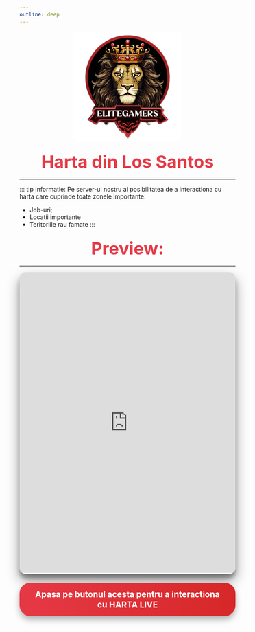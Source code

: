 ```yaml
---
outline: deep
---
```


<img src="../public/elitegamers.png" alt="pozaRegulament" width="256" height="256" style="display: block; margin: 0px auto; border-radius: 1%; border-radius: 5%;">

### <center><span style="color: #e63946; font-size: 2.5rem;">Harta din Los Santos</span></center>
---
::: tip Informatie:
 Pe server-ul nostru ai posibilitatea de a interactiona cu harta care cuprinde toate zonele importante:
 - Job-uri;
 - Locatii importante
 - Teritoriile rau famate
:::

### <center><span style="color: #e63946; font-size: 2.5rem;">Preview:</span></center>
---
<div style="border-radius: 15px; box-shadow: 0 15px 30px rgba(0, 0, 0, 0.4), 0 10px 10px rgba(0, 0, 0, 0.3); overflow: hidden;">
  <iframe src="https://elitegamers.ro/map/#" width="100%" height="700px" frameborder="0" style="border: none;"></iframe>
</div>
<div style="text-align: center; margin-top: 20px;">
    <a href="https://elitegamers.ro/map/#" style="
        display: inline-block;
        padding: 15px 30px;
        font-size: 1.2rem;
        font-weight: bold;
        color: white;
        text-decoration: none;
        background: linear-gradient(90deg, #e63946, #d62828);
        border-radius: 25px;
        box-shadow: 0 8px 15px rgba(0, 0, 0, 0.3);
        transition: all 0.3s ease;
    " onmouseover="this.style.boxShadow='0 12px 20px rgba(0, 0, 0, 0.4)'" onmouseout="this.style.boxShadow='0 8px 15px rgba(0, 0, 0, 0.3)'">
        Apasa pe butonul acesta pentru a interactiona cu HARTA LIVE
    </a>
</div>